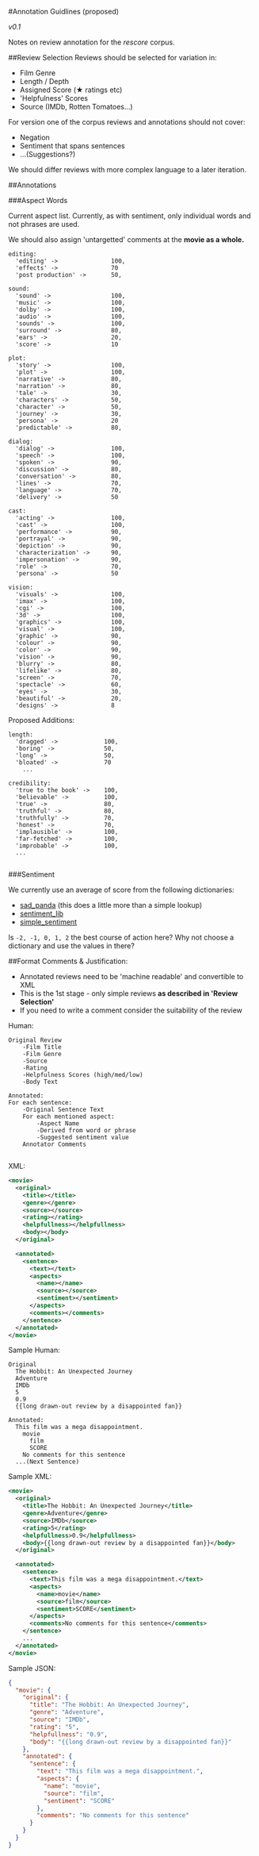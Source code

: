 #Annotation Guidlines (proposed)

*v0.1*

Notes on review annotation for the *rescore* corpus.

##Review Selection
Reviews should be selected for variation in:

* Film Genre
* Length / Depth
* Assigned Score (★ ratings etc)
* 'Helpfulness' Scores
* Source (IMDb, Rotten Tomatoes...)

For version one of the corpus reviews and annotations should not cover:

* Negation
* Sentiment that spans sentences
* ...(Suggestions?)

We should differ reviews with more complex language to a later iteration.

##Annotations

###Aspect Words

Current aspect list. Currently, as with sentiment, only individual words and not phrases are used.

We should also assign 'untargetted' comments at the **movie as a whole.**

```
editing:
  'editing' ->               100,
  'effects' ->               70
  'post production' ->       50,
  
sound:
  'sound' ->                 100,
  'music' ->                 100,
  'dolby' ->                 100,
  'audio' ->                 100,
  'sounds' ->                100,
  'surround' ->              80,
  'ears' ->                  20,
  'score' ->                 10
  
plot:
  'story' ->                 100,
  'plot' ->                  100,
  'narrative' ->             80,
  'narration' ->             80,
  'tale' ->                  30,
  'characters' ->            50,
  'character' ->             50,
  'journey' ->               30,
  'persona' ->               20
  'predictable' ->           80,
  
dialog:
  'dialog' ->                100,
  'speech' ->                100,
  'spoken' ->                90,
  'discussion' ->            80,
  'conversation' ->          80,
  'lines' ->                 70,
  'language' ->              70,
  'delivery' ->              50
  
cast:
  'acting' ->                100,
  'cast' ->                  100,
  'performance' ->           90,
  'portrayal' ->             90,
  'depiction' ->             90,
  'characterization' ->      90,
  'impersonation' ->         90,
  'role' ->                  70,
  'persona' ->               50
  
vision:
  'visuals' ->               100,
  'imax' ->                  100,
  'cgi' ->                   100,
  '3d' ->                    100,
  'graphics' ->              100,
  'visual' ->                100,
  'graphic' ->               90,
  'colour' ->                90,
  'color' ->                 90,
  'vision' ->                90,
  'blurry' ->                80,
  'lifelike' ->              80,
  'screen' ->                70,
  'spectacle' ->             60,
  'eyes' ->                  30,
  'beautiful' ->             20,
  'designs' ->               8  
```

Proposed Additions:

```
length:
  'dragged' ->             100,
  'boring' ->              50,
  'long' ->                50,
  'bloated' ->             70	
	...
	
credibility:
  'true to the book' ->    100,
  'believable' ->          100,
  'true' ->                80,
  'truthful' ->            80,
  'truthfully' ->          70,
  'honest' ->              70,
  'implausible' ->         100,
  'far-fetched' ->         100,
  'improbable' ->          100,
  ...
  
```

###Sentiment

We currently use an average of score from the following dictionaries:

* [sad_panda](https://github.com/mattThousand/sad_panda/blob/master/lib/sad_panda/emotions/term_polarities.rb) (this does a little more than a simple lookup)
* [sentiment_lib](https://github.com/nzaillian/sentiment_lib/blob/master/lib/sentiment_lib/data/analysis/basic_dict/words.txt)
* [simple_sentiment](https://github.com/jherr/sentiment/blob/master/lib/simple_sentiment/dictionary.rb)

Is `-2, -1, 0, 1, 2` the best course of action here? Why not choose a dictionary and use the values in there?


##Format
Comments & Justification:

* Annotated reviews need to be 'machine readable' and convertible to XML
* This is the 1st stage - only simple reviews **as described in 'Review Selection'**
* If you need to write a comment consider the suitability of the review

Human:

```
Original Review
	-Film Title
	-Film Genre
	-Source
	-Rating
	-Helpfulness Scores (high/med/low)
	-Body Text

Annotated:
For each sentence:
	-Original Sentence Text
	For each mentioned aspect:
		-Aspect Name
		-Derived from word or phrase
		-Suggested sentiment value
	Annotator Comments
	
```
XML:

```xml
<movie>
  <original>
    <title></title>
    <genre></genre>
    <source></source>
    <rating></rating>
    <helpfullness></helpfullness>
    <body></body>
  </original>

  <annotated>
    <sentence>
      <text></text>
      <aspects>
        <name></name>
        <source></source>
        <sentiment></sentiment>
      </aspects>
      <comments></comments>
    </sentence>
  </annotated>
</movie>
```
Sample Human:

```
Original
  The Hobbit: An Unexpected Journey
  Adventure
  IMDb
  5
  0.9
  {{long drawn-out review by a disappointed fan}}

Annotated:
  This film was a mega disappointment.
    movie
      film
      SCORE
	No comments for this sentence
  ...(Next Sentence)
```

Sample XML:

```xml
<movie>
  <original>
    <title>The Hobbit: An Unexpected Journey</title>
    <genre>Adventure</genre>
    <source>IMDb</source>
    <rating>5</rating>
    <helpfullness>0.9</helpfullness>
    <body>{{long drawn-out review by a disappointed fan}}</body>
  </original>

  <annotated>
    <sentence>
      <text>This film was a mega disappointment.</text>
      <aspects>
        <name>movie</name>
        <source>film</source>
        <sentiment>SCORE</sentiment>
      </aspects>
      <comments>No comments for this sentence</comments>
    </sentence>
    ...
  </annotated>
</movie>
```

Sample JSON:

```json
{
  "movie": {
    "original": {
      "title": "The Hobbit: An Unexpected Journey",
      "genre": "Adventure",
      "source": "IMDb",
      "rating": "5",
      "helpfullness": "0.9",
      "body": "{{long drawn-out review by a disappointed fan}}"
    },
    "annotated": {
      "sentence": {
        "text": "This film was a mega disappointment.",
        "aspects": {
          "name": "movie",
          "source": "film",
          "sentiment": "SCORE"
        },
        "comments": "No comments for this sentence"
      }
    }
  }
}

```
